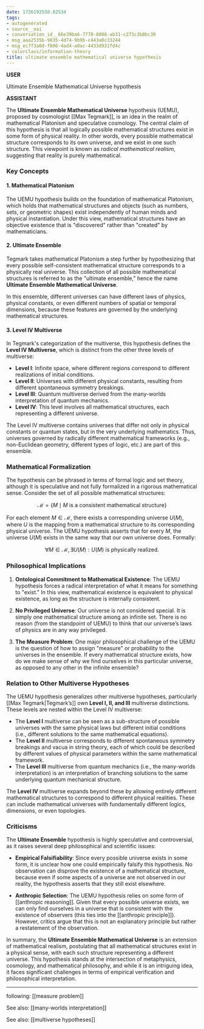 ```yaml
---
date: 1726192550.82534
tags:
- autogenerated
- source__oai
- conversation_id__66e39ba6-7770-8008-ab31-c273c3b0bc30
- msg_aaa2535b-9835-4d74-9b9b-c443a0c33244
- msg_ec7f3a0d-f806-4ad4-a0ac-4433d931fd4c
- colorclass/information-theory
title: ultimate ensemble mathematical universe hypothesis
---
```


**USER**

Ultimate Ensemble Mathematical Universe hypothesis


**ASSISTANT**

The **Ultimate Ensemble Mathematical Universe** hypothesis (UEMU), proposed by cosmologist [[Max Tegmark]], is an idea in the realm of mathematical Platonism and speculative cosmology. The central claim of this hypothesis is that all logically possible mathematical structures exist in some form of physical reality. In other words, every possible mathematical structure corresponds to its own universe, and we exist in one such structure. This viewpoint is known as *radical mathematical realism*, suggesting that reality is purely mathematical.

### Key Concepts

#### 1. **Mathematical Platonism**
The UEMU hypothesis builds on the foundation of mathematical Platonism, which holds that mathematical structures and objects (such as numbers, sets, or geometric shapes) exist independently of human minds and physical instantiation. Under this view, mathematical structures have an objective existence that is "discovered" rather than "created" by mathematicians.

#### 2. **Ultimate Ensemble**
Tegmark takes mathematical Platonism a step further by hypothesizing that every possible self-consistent mathematical structure corresponds to a physically real universe. This collection of all possible mathematical structures is referred to as the "ultimate ensemble," hence the name **Ultimate Ensemble Mathematical Universe**.

In this ensemble, different universes can have different laws of physics, physical constants, or even different numbers of spatial or temporal dimensions, because these features are governed by the underlying mathematical structures.

#### 3. **Level IV Multiverse**
In Tegmark's categorization of the multiverse, this hypothesis defines the **Level IV Multiverse**, which is distinct from the other three levels of multiverse:
- **Level I**: Infinite space, where different regions correspond to different realizations of initial conditions.
- **Level II**: Universes with different physical constants, resulting from different spontaneous symmetry breakings.
- **Level III**: Quantum multiverse derived from the many-worlds interpretation of quantum mechanics.
- **Level IV**: This level involves all mathematical structures, each representing a different universe.

The Level IV multiverse contains universes that differ not only in physical constants or quantum states, but in the very underlying mathematics. Thus, universes governed by radically different mathematical frameworks (e.g., non-Euclidean geometry, different types of logic, etc.) are part of this ensemble.

### Mathematical Formalization

The hypothesis can be phrased in terms of formal logic and set theory, although it is speculative and not fully formalized in a rigorous mathematical sense. Consider the set of all possible mathematical structures:

$$
\mathcal{M} = \{ M \mid M \text{ is a consistent mathematical structure}\}
$$

For each element $M \in \mathcal{M}$, there exists a corresponding universe $U(M)$, where $U$ is the mapping from a mathematical structure to its corresponding physical universe. The UEMU hypothesis asserts that for every $M$, the universe $U(M)$ exists in the same way that our own universe does. Formally:

$$
\forall M \in \mathcal{M}, \exists U(M): U(M) \text{ is physically realized.}
$$

### Philosophical Implications

1. **Ontological Commitment to Mathematical Existence**: The UEMU hypothesis forces a radical interpretation of what it means for something to "exist." In this view, mathematical existence is equivalent to physical existence, as long as the structure is internally consistent.

2. **No Privileged Universe**: Our universe is not considered special. It is simply one mathematical structure among an infinite set. There is no reason (from the standpoint of UEMU) to think that our universe’s laws of physics are in any way privileged.

3. **The Measure Problem**: One major philosophical challenge of the UEMU is the question of how to assign "measure" or probability to the universes in the ensemble. If every mathematical structure exists, how do we make sense of why we find ourselves in this particular universe, as opposed to any other in the infinite ensemble?

### Relation to Other Multiverse Hypotheses

The UEMU hypothesis generalizes other multiverse hypotheses, particularly [[Max Tegmark|Tegmark’s]] own **Level I, II, and III** multiverse distinctions. These levels are nested within the Level IV multiverse:
- The **Level I** multiverse can be seen as a sub-structure of possible universes with the same physical laws but different initial conditions (i.e., different solutions to the same mathematical equations).
- The **Level II** multiverse corresponds to different spontaneous symmetry breakings and vacua in string theory, each of which could be described by different values of physical parameters within the same mathematical framework.
- The **Level III** multiverse from quantum mechanics (i.e., the many-worlds interpretation) is an interpretation of branching solutions to the same underlying quantum mechanical structure.

The **Level IV** multiverse expands beyond these by allowing entirely different mathematical structures to correspond to different physical realities. These can include mathematical universes with fundamentally different logics, dimensions, or even topologies.

### Criticisms

The **Ultimate Ensemble** hypothesis is highly speculative and controversial, as it raises several deep philosophical and scientific issues:

- **Empirical Falsifiability**: Since every possible universe exists in some form, it is unclear how one could empirically falsify this hypothesis. No observation can disprove the existence of a mathematical structure, because even if some aspects of a universe are not observed in our reality, the hypothesis asserts that they still exist elsewhere.
  
- **Anthropic Selection**: The UEMU hypothesis relies on some form of [[anthropic reasoning]]. Given that every possible universe exists, we can only find ourselves in a universe that is consistent with the existence of observers (this ties into the [[anthropic principle]]). However, critics argue that this is not an explanatory principle but rather a restatement of the observation.

In summary, the **Ultimate Ensemble Mathematical Universe** is an extension of mathematical realism, postulating that all mathematical structures exist in a physical sense, with each such structure representing a different universe. This hypothesis stands at the intersection of metaphysics, cosmology, and mathematical philosophy, and while it is an intriguing idea, it faces significant challenges in terms of empirical verification and philosophical interpretation.


---


following: [[measure problem]]

See also: [[many-worlds interpretation]]


See also: [[multiverse hypotheses]]